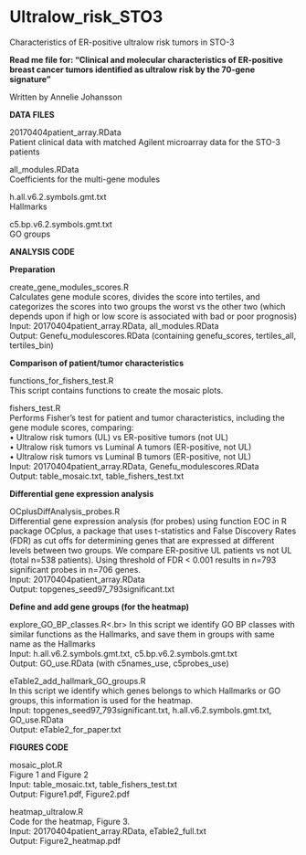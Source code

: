 # Ultralow_risk_STO3
Characteristics of ER-positive ultralow risk tumors in STO-3

<b>Read me file for:
“Clinical and molecular characteristics of ER-positive breast cancer tumors identified as ultralow risk by the 70-gene signature”</b>

Written by Annelie Johansson

<b>DATA FILES</b>

20170404patient_array.RData</br>
Patient clinical data with matched Agilent microarray data for the STO-3 patients

all_modules.RData</br>
Coefficients for the multi-gene modules

h.all.v6.2.symbols.gmt.txt</br>
Hallmarks 

c5.bp.v6.2.symbols.gmt.txt</br>
GO groups


<b>ANALYSIS CODE</b>

<b>Preparation</b>

create_gene_modules_scores.R</br>
Calculates gene module scores, divides the score into tertiles, and categorizes the scores into two groups the worst vs the other two (which depends upon if high or low score is associated with bad or poor prognosis)</br>
Input: 20170404patient_array.RData, all_modules.RData</br>
Output: Genefu_modulescores.RData (containing genefu_scores, tertiles_all, tertiles_bin)</br>

<b>Comparison of patient/tumor characteristics</b>

functions_for_fishers_test.R</br>
This script contains functions to create the mosaic plots.

fishers_test.R</br>
Performs Fisher’s test for patient and tumor characteristics, including the gene module scores, comparing:</br>
•	Ultralow risk tumors (UL) vs ER-positive tumors (not UL)</br>
•	Ultralow risk tumors vs Luminal A tumors (ER-positive, not UL)</br>
•	Ultralow risk tumors vs Luminal B tumors (ER-positive, not UL)</br>
Input: 20170404patient_array.RData, Genefu_modulescores.RData</br>
Output: table_mosaic.txt, table_fishers_test.txt</br>

<b>Differential gene expression analysis</b>

OCplusDiffAnalysis_probes.R</br>
Differential gene expression analysis (for probes) using function EOC in R package OCplus, a package that uses t-statistics and False Discovery Rates (FDR) as cut offs for determining genes that are expressed at different levels between two groups. We compare ER-positive UL patients vs not UL (total n=538 patients). Using threshold of FDR < 0.001 results in n=793 significant probes in n=706 genes.</br>
Input: 20170404patient_array.RData</br>
Output: topgenes_seed97_793significant.txt</br>


<b>Define and add gene groups (for the heatmap)</b>

explore_GO_BP_classes.R<.br>
In this script we identify GO BP classes with similar functions as the Hallmarks, and save them in groups with same name as the Hallmarks</br>
Input: h.all.v6.2.symbols.gmt.txt, c5.bp.v6.2.symbols.gmt.txt</br>
Output: GO_use.RData (with c5names_use, c5probes_use)</br>

eTable2_add_hallmark_GO_groups.R </br>
In this script we identify which genes belongs to which Hallmarks or GO groups, this information is used for the heatmap.</br>
Input: topgenes_seed97_793significant.txt, h.all.v6.2.symbols.gmt.txt, GO_use.RData</br>
Output: eTable2_for_paper.txt</br>


<b>FIGURES CODE</b>

mosaic_plot.R</br>
Figure 1 and Figure 2</br>
Input: table_mosaic.txt, table_fishers_test.txt</br>
Output: Figure1.pdf, Figure2.pdf </br>

heatmap_ultralow.R</br>
Code for the heatmap, Figure 3.</br>
Input: 20170404patient_array.RData, eTable2_full.txt</br>
Output: Figure2_heatmap.pdf</br>


